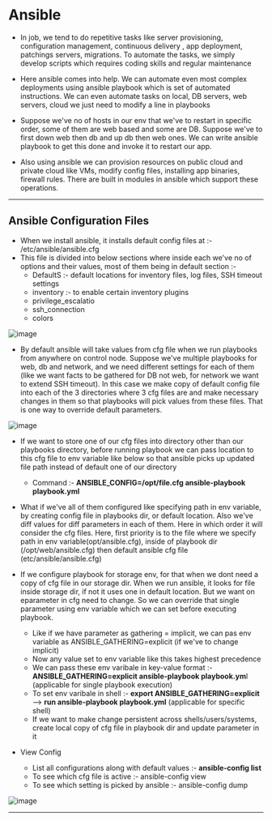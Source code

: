 # Ansible

- In job, we tend to do repetitive tasks like server provisioning, configuration management, continuous delivery , app deployment, patchings servers, migrations. To automate the tasks, we simply develop scripts which requires coding skills and regular maintenance
- Here ansible comes into help. We can automate even most complex deployments using ansible playbook which is set of automated instructions. We can even automate tasks on local, DB servers, web servers, cloud we just need to modify a line in playbooks

- Suppose we've no of hosts in our env that we've to restart in specific order, some of them are web based and some are DB. Suppose we've to first down web then db and up db then web ones. We can write ansible playbook to get this done and invoke it to restart our app.
- Also using ansible we can provision resources on public cloud and private cloud like VMs, modify config files, installing app binaries, firewall rules. There are built in modules in ansible which support these operations.

------------------------------------------------------------------------------------------------------------------------------------------------------------------------------------------------------------------------------------

Ansible Configuration Files
-
- When we install ansible, it installs default config files at :- /etc/ansible/ansible.cfg
- This file is divided into below sections where inside each we've no of options and their values, most of them being in default section :-
  - DefaultS :- default locations for inventory files, log files, SSH timeout settings
  - inventory :- to enable certain inventory plugins
  - privilege_escalatio
  - ssh_connection
  - colors
 
![image](https://github.com/user-attachments/assets/4ffd42e9-32e1-4e39-953a-657e0b92b6da)

- By default ansible will take values from cfg file when we run playbooks from anywhere on control node. Suppose we've multiple playbooks for web, db and network, and we need different settings for each of them (like we want facts to be gathered for DB not web, for network we want to extend SSH timeout). In this case we make copy of default config file into each of the 3 directories where 3 cfg files are and make necessary changes in them so that playbooks will pick values from these files. That is one way to override default parameters.

![image](https://github.com/user-attachments/assets/d63d759c-8cdd-44a1-b23f-59308a02dfa5)

- If we want to store one of our cfg files into directory other than our playbooks directory, before running playbook we can pass location to this cfg file to env variable like below so that ansible picks up updated file path instead of default one of our directory
  - Command :- **ANSIBLE_CONFIG=/opt/file.cfg ansible-playbook playbook.yml**
 
- What if we've all of them configured like specifying path in env variable, by creating config file in playbooks dir, or default location. Also we've diff values for diff parameters in each of them. Here in  which order it will consider the cfg files. Here, first priority is to the file where we specify path in env variable(opt/ansible.cfg), inside of playbook dir (/opt/web/ansible.cfg) then default ansible cfg file (etc/ansible/ansible.cfg)

- If we configure playbook for storage env, for that when we dont need a copy of cfg file in our storage dir. When we run ansible, it looks for file inside storage dir, if not it uses one in default location. But we want on eparameter in cfg need to change. So we can override that single parameter using env variable which we can set before executing playbook.
  - Like if we have parameter as       gathering = implicit, we can pas env variable as ANSIBLE_GATHERING=explicit   (if we've to change implicit)
  - Now any value set to env variable like this takes highest precedence
  - We can pass these env varibale in key-value format :-   **ANSIBLE_GATHERING=explicit ansible-playbook playbook.ym**l    (applicable for single playbook execution)
  - To set env varibale in shell :- **export ANSIBLE_GATHERING=explicit** --> **run ansible-playbook playbook.yml**         (applicable for specific shell)
  - If we want to make change persistent across shells/users/systems, create local copy of cfg file in playbook dir and update parameter in it
 
- View Config
  -  List all configurations along with default values :- **ansible-config list** 
  - To see which cfg file is active :- ansible-config view
  - To see which setting is picked by ansible :- ansible-config dump
 
![image](https://github.com/user-attachments/assets/ccef1b74-81d0-4b29-8615-cbd1da56c057)

------------------------------------------------------------------------------------------------------------------------------------------------------------------------------------------------------------------------------------


